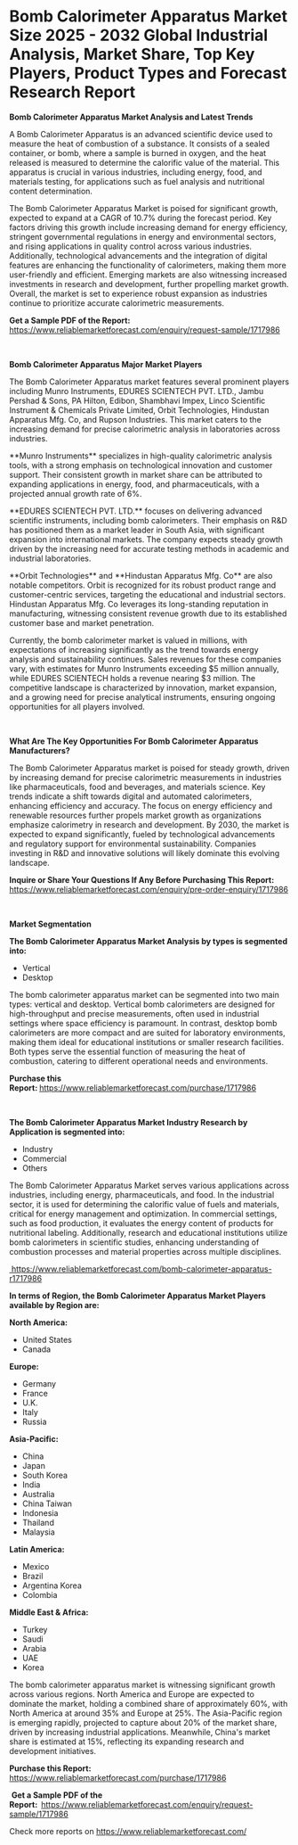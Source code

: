 <p><h1>Bomb Calorimeter Apparatus Market Size 2025 - 2032 Global Industrial Analysis, Market Share, Top Key Players, Product Types and Forecast Research Report</h1></p><p><strong>Bomb Calorimeter Apparatus Market Analysis and Latest Trends</strong></p>
<p><p>A Bomb Calorimeter Apparatus is an advanced scientific device used to measure the heat of combustion of a substance. It consists of a sealed container, or bomb, where a sample is burned in oxygen, and the heat released is measured to determine the calorific value of the material. This apparatus is crucial in various industries, including energy, food, and materials testing, for applications such as fuel analysis and nutritional content determination.</p><p>The Bomb Calorimeter Apparatus Market is poised for significant growth, expected to expand at a CAGR of 10.7% during the forecast period. Key factors driving this growth include increasing demand for energy efficiency, stringent governmental regulations in energy and environmental sectors, and rising applications in quality control across various industries. Additionally, technological advancements and the integration of digital features are enhancing the functionality of calorimeters, making them more user-friendly and efficient. Emerging markets are also witnessing increased investments in research and development, further propelling market growth. Overall, the market is set to experience robust expansion as industries continue to prioritize accurate calorimetric measurements.</p></p>
<p><strong>Get a Sample PDF of the Report:&nbsp;</strong> <a href="https://www.reliablemarketforecast.com/enquiry/request-sample/1717986?utm_campaign=2950&utm_medium=2&utm_source=Github&utm_content=ia&utm_term=10042025&utm_id=bomb-calorimeter-apparatus">https://www.reliablemarketforecast.com/enquiry/request-sample/1717986</a></p>
<p>&nbsp;</p>
<p><strong>Bomb Calorimeter Apparatus Major Market Players</strong></p>
<p><p>The Bomb Calorimeter Apparatus market features several prominent players including Munro Instruments, EDURES SCIENTECH PVT. LTD., Jambu Pershad & Sons, PA Hilton, Edibon, Shambhavi Impex, Linco Scientific Instrument & Chemicals Private Limited, Orbit Technologies, Hindustan Apparatus Mfg. Co, and Rupson Industries. This market caters to the increasing demand for precise calorimetric analysis in laboratories across industries.</p><p>**Munro Instruments** specializes in high-quality calorimetric analysis tools, with a strong emphasis on technological innovation and customer support. Their consistent growth in market share can be attributed to expanding applications in energy, food, and pharmaceuticals, with a projected annual growth rate of 6%.</p><p>**EDURES SCIENTECH PVT. LTD.** focuses on delivering advanced scientific instruments, including bomb calorimeters. Their emphasis on R&D has positioned them as a market leader in South Asia, with significant expansion into international markets. The company expects steady growth driven by the increasing need for accurate testing methods in academic and industrial laboratories.</p><p>**Orbit Technologies** and **Hindustan Apparatus Mfg. Co** are also notable competitors. Orbit is recognized for its robust product range and customer-centric services, targeting the educational and industrial sectors. Hindustan Apparatus Mfg. Co leverages its long-standing reputation in manufacturing, witnessing consistent revenue growth due to its established customer base and market penetration.</p><p>Currently, the bomb calorimeter market is valued in millions, with expectations of increasing significantly as the trend towards energy analysis and sustainability continues. Sales revenues for these companies vary, with estimates for Munro Instruments exceeding $5 million annually, while EDURES SCIENTECH holds a revenue nearing $3 million. The competitive landscape is characterized by innovation, market expansion, and a growing need for precise analytical instruments, ensuring ongoing opportunities for all players involved.</p></p>
<p>&nbsp;</p>
<p><strong>What Are The Key Opportunities For Bomb Calorimeter Apparatus Manufacturers?</strong></p>
<p><p>The Bomb Calorimeter Apparatus market is poised for steady growth, driven by increasing demand for precise calorimetric measurements in industries like pharmaceuticals, food and beverages, and materials science. Key trends indicate a shift towards digital and automated calorimeters, enhancing efficiency and accuracy. The focus on energy efficiency and renewable resources further propels market growth as organizations emphasize calorimetry in research and development. By 2030, the market is expected to expand significantly, fueled by technological advancements and regulatory support for environmental sustainability. Companies investing in R&D and innovative solutions will likely dominate this evolving landscape.</p></p>
<p><strong>Inquire or Share Your Questions If Any Before Purchasing This Report:</strong> <a href="https://www.reliablemarketforecast.com/enquiry/pre-order-enquiry/1717986?utm_campaign=2950&utm_medium=2&utm_source=Github&utm_content=ia&utm_term=10042025&utm_id=bomb-calorimeter-apparatus">https://www.reliablemarketforecast.com/enquiry/pre-order-enquiry/1717986</a></p>
<p>&nbsp;</p>
<p><strong>Market Segmentation</strong></p>
<p><strong>The Bomb Calorimeter Apparatus Market Analysis by types is segmented into:</strong></p>
<p><ul><li>Vertical</li><li>Desktop</li></ul></p>
<p><p>The bomb calorimeter apparatus market can be segmented into two main types: vertical and desktop. Vertical bomb calorimeters are designed for high-throughput and precise measurements, often used in industrial settings where space efficiency is paramount. In contrast, desktop bomb calorimeters are more compact and are suited for laboratory environments, making them ideal for educational institutions or smaller research facilities. Both types serve the essential function of measuring the heat of combustion, catering to different operational needs and environments.</p></p>
<p><strong>Purchase this Report:&nbsp;</strong><a href="https://www.reliablemarketforecast.com/purchase/1717986?utm_campaign=2950&utm_medium=2&utm_source=Github&utm_content=ia&utm_term=10042025&utm_id=bomb-calorimeter-apparatus">https://www.reliablemarketforecast.com/purchase/1717986</a></p>
<p>&nbsp;</p>
<p><strong>The Bomb Calorimeter Apparatus Market Industry Research by Application is segmented into:</strong></p>
<p><ul><li>Industry</li><li>Commercial</li><li>Others</li></ul></p>
<p><p>The Bomb Calorimeter Apparatus Market serves various applications across industries, including energy, pharmaceuticals, and food. In the industrial sector, it is used for determining the calorific value of fuels and materials, critical for energy management and optimization. In commercial settings, such as food production, it evaluates the energy content of products for nutritional labeling. Additionally, research and educational institutions utilize bomb calorimeters in scientific studies, enhancing understanding of combustion processes and material properties across multiple disciplines.</p></p>
<p><a href="https://www.reliablemarketforecast.com/bomb-calorimeter-apparatus-r1717986?utm_campaign=2950&utm_medium=2&utm_source=Github&utm_content=ia&utm_term=10042025&utm_id=bomb-calorimeter-apparatus">&nbsp;https://www.reliablemarketforecast.com/bomb-calorimeter-apparatus-r1717986</a></p>
<p><strong>In terms of Region, the Bomb Calorimeter Apparatus Market Players available by Region are:</strong></p>
<p>
    <p> <strong> North America: </strong>
        <ul>
            <li>United States</li>
            <li>Canada</li>
        </ul>
        </p> 
    <p> <strong> Europe: </strong>
        <ul>
            <li>Germany</li>
            <li>France</li>
            <li>U.K.</li>
            <li>Italy</li>
            <li>Russia</li>
        </ul>
        </p> 
    <p> <strong> Asia-Pacific: </strong>
        <ul>
            <li>China</li>
            <li>Japan</li>
            <li>South Korea</li>
            <li>India</li>
            <li>Australia</li>
            <li>China Taiwan</li>
            <li>Indonesia</li>
            <li>Thailand</li>
            <li>Malaysia</li>
        </ul>
        </p> 
    <p> <strong> Latin America: </strong>
        <ul>
            <li>Mexico</li>
            <li>Brazil</li>
            <li>Argentina Korea</li>
            <li>Colombia</li>
        </ul>
        </p> 
    <p> <strong> Middle East & Africa: </strong>
        <ul>
            <li>Turkey</li>
            <li>Saudi</li>
            <li>Arabia</li>
            <li>UAE</li>
            <li>Korea</li>
        </ul>
    </p>
    </p>
<p><p>The bomb calorimeter apparatus market is witnessing significant growth across various regions. North America and Europe are expected to dominate the market, holding a combined share of approximately 60%, with North America at around 35% and Europe at 25%. The Asia-Pacific region is emerging rapidly, projected to capture about 20% of the market share, driven by increasing industrial applications. Meanwhile, China's market share is estimated at 15%, reflecting its expanding research and development initiatives.</p></p>
<p><strong>Purchase this Report: </strong><a href="https://www.reliablemarketforecast.com/purchase/1717986?utm_campaign=2950&utm_medium=2&utm_source=Github&utm_content=ia&utm_term=10042025&utm_id=bomb-calorimeter-apparatus">https://www.reliablemarketforecast.com/purchase/1717986</a></p>
<p>&nbsp;<strong>Get a Sample PDF of the Report:&nbsp;&nbsp;</strong><a href="https://www.reliablemarketforecast.com/enquiry/request-sample/1717986?utm_campaign=2950&utm_medium=2&utm_source=Github&utm_content=ia&utm_term=10042025&utm_id=bomb-calorimeter-apparatus">https://www.reliablemarketforecast.com/enquiry/request-sample/1717986</a></p>
<p><strong></strong></p>
<p>Check more reports on <a href="https://www.reliablemarketforecast.com/?utm_campaign=2950&utm_medium=2&utm_source=Github&utm_content=ia&utm_term=10042025&utm_id=bomb-calorimeter-apparatus">https://www.reliablemarketforecast.com/</a></p>